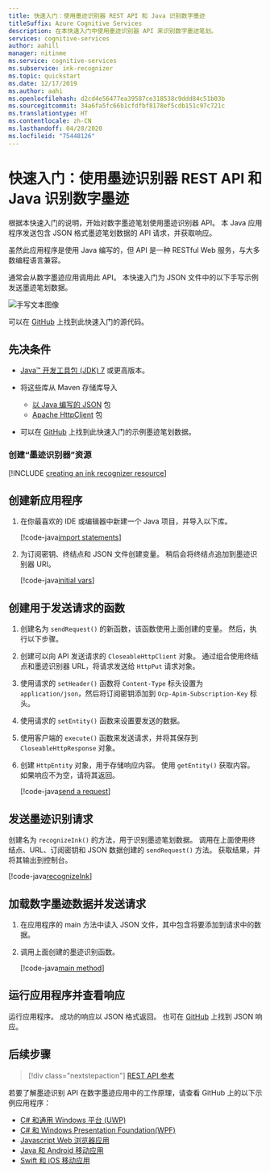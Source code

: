 ```yaml
---
title: 快速入门：使用墨迹识别器 REST API 和 Java 识别数字墨迹
titleSuffix: Azure Cognitive Services
description: 在本快速入门中使用墨迹识别器 API 来识别数字墨迹笔划。
services: cognitive-services
author: aahill
manager: nitinme
ms.service: cognitive-services
ms.subservice: ink-recognizer
ms.topic: quickstart
ms.date: 12/17/2019
ms.author: aahi
ms.openlocfilehash: d2cd4e56477ea39587ce318538c9ddd84c51b03b
ms.sourcegitcommit: 34a6fa5fc66b1cfdfbf8178ef5cdb151c97c721c
ms.translationtype: HT
ms.contentlocale: zh-CN
ms.lasthandoff: 04/28/2020
ms.locfileid: "75448126"
---
```

# <a name="quickstart-recognize-digital-ink-with-the-ink-recognizer-rest-api-and-java"></a>快速入门：使用墨迹识别器 REST API 和 Java 识别数字墨迹

根据本快速入门的说明，开始对数字墨迹笔划使用墨迹识别器 API。 本 Java 应用程序发送包含 JSON 格式墨迹笔划数据的 API 请求，并获取响应。

虽然此应用程序是使用 Java 编写的，但 API 是一种 RESTful Web 服务，与大多数编程语言兼容。

通常会从数字墨迹应用调用此 API。 本快速入门为 JSON 文件中的以下手写示例发送墨迹笔划数据。

![手写文本图像](../media/handwriting-sample.jpg)

可以在 [GitHub](https://go.microsoft.com/fwlink/?linkid=2089904) 上找到此快速入门的源代码。

## <a name="prerequisites"></a>先决条件

- [Java&trade; 开发工具包 (JDK) 7](https://www.oracle.com/technetwork/java/javase/downloads/jdk8-downloads-2133151.html) 或更高版本。

- 将这些库从 Maven 存储库导入
    - [以 Java 编写的 JSON](https://mvnrepository.com/artifact/org.json/json) 包
    - [Apache HttpClient](https://mvnrepository.com/artifact/org.apache.httpcomponents/httpclient) 包

- 可以在 [GitHub](https://github.com/Azure-Samples/cognitive-services-REST-api-samples/blob/master/java/InkRecognition/quickstart/example-ink-strokes.json) 上找到此快速入门的示例墨迹笔划数据。

### <a name="create-an-ink-recognizer-resource"></a>创建“墨迹识别器”资源

[!INCLUDE [creating an ink recognizer resource](../includes/setup-instructions.md)]

## <a name="create-a-new-application"></a>创建新应用程序

1. 在你最喜欢的 IDE 或编辑器中新建一个 Java 项目，并导入以下库。
    
    [!code-java[import statements](~/cognitive-services-rest-samples/java/InkRecognition/quickstart/RecognizeInk.java?name=imports)]

2. 为订阅密钥、终结点和 JSON 文件创建变量。 稍后会将终结点追加到墨迹识别器 URI。

    [!code-java[initial vars](~/cognitive-services-rest-samples/java/InkRecognition/quickstart/RecognizeInk.java?name=vars)]

## <a name="create-a-function-to-send-requests"></a>创建用于发送请求的函数

1. 创建名为 `sendRequest()` 的新函数，该函数使用上面创建的变量。 然后，执行以下步骤。

2. 创建可以向 API 发送请求的 `CloseableHttpClient` 对象。 通过组合使用终结点和墨迹识别器 URL，将请求发送给 `HttpPut` 请求对象。

3. 使用请求的 `setHeader()` 函数将 `Content-Type` 标头设置为 `application/json`，然后将订阅密钥添加到 `Ocp-Apim-Subscription-Key` 标头。

4. 使用请求的 `setEntity()` 函数来设置要发送的数据。   

5. 使用客户端的 `execute()` 函数来发送请求，并将其保存到 `CloseableHttpResponse` 对象。 

6. 创建 `HttpEntity` 对象，用于存储响应内容。 使用 `getEntity()` 获取内容。 如果响应不为空，请将其返回。
    
    [!code-java[send a request](~/cognitive-services-rest-samples/java/InkRecognition/quickstart/RecognizeInk.java?name=sendRequest)]

## <a name="send-an-ink-recognition-request"></a>发送墨迹识别请求

创建名为 `recognizeInk()` 的方法，用于识别墨迹笔划数据。 调用在上面使用终结点、URL、订阅密钥和 JSON 数据创建的 `sendRequest()` 方法。 获取结果，并将其输出到控制台。

[!code-java[recognizeInk](~/cognitive-services-rest-samples/java/InkRecognition/quickstart/RecognizeInk.java?name=recognizeInk)]

## <a name="load-your-digital-ink-data-and-send-the-request"></a>加载数字墨迹数据并发送请求

1. 在应用程序的 main 方法中读入 JSON 文件，其中包含将要添加到请求中的数据。

2. 调用上面创建的墨迹识别函数。
    
    [!code-java[main method](~/cognitive-services-rest-samples/java/InkRecognition/quickstart/RecognizeInk.java?name=main)]


## <a name="run-the-application-and-view-the-response"></a>运行应用程序并查看响应

运行应用程序。 成功的响应以 JSON 格式返回。 也可在 [GitHub](https://github.com/Azure-Samples/cognitive-services-REST-api-samples/blob/master/java/InkRecognition/quickstart/example-response.json) 上找到 JSON 响应。

## <a name="next-steps"></a>后续步骤

> [!div class="nextstepaction"]
> [REST API 参考](https://go.microsoft.com/fwlink/?linkid=2089907)


若要了解墨迹识别 API 在数字墨迹应用中的工作原理，请查看 GitHub 上的以下示例应用程序：
* [C# 和通用 Windows 平台 (UWP)](https://go.microsoft.com/fwlink/?linkid=2089803)  
* [C# 和 Windows Presentation Foundation(WPF)](https://go.microsoft.com/fwlink/?linkid=2089804)
* [Javascript Web 浏览器应用](https://go.microsoft.com/fwlink/?linkid=2089908)       
* [Java 和 Android 移动应用](https://go.microsoft.com/fwlink/?linkid=2089906)
* [Swift 和 iOS 移动应用](https://go.microsoft.com/fwlink/?linkid=2089805)

